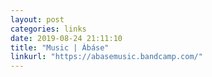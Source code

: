 ```yaml
---
layout: post
categories: links
date: 2019-08-24 21:11:10
title: "Music | Àbáse"
linkurl: "https://abasemusic.bandcamp.com/"
---
```

